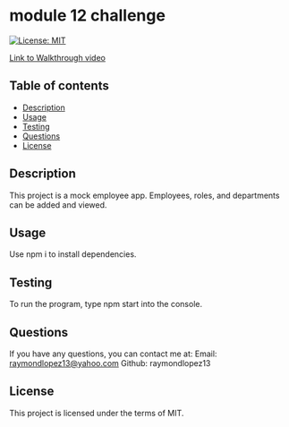   # module 12 challenge

  [![License: MIT](https://img.shields.io/badge/License-MIT-yellow.svg)](https://opensource.org/licenses/MIT)

  [Link to Walkthrough video](https://github.com/raymondlopez13/module12-challenge/tree/main/assets)

  ## Table of contents
  - [Description](#description)
  - [Usage](#usage)
  - [Testing](#testing)
  - [Questions](#questions)
  - [License](#license)

  ## Description
  This project is a mock employee app. Employees, roles, and departments can be added and viewed.

  ## Usage
  Use npm i to install dependencies.

  ## Testing
  To run the program, type npm start into the console.

  ## Questions
  If you have any questions, you can contact me at:
  Email: raymondlopez13@yahoo.com
  Github: raymondlopez13

  ## License
  This project is licensed under the terms of MIT.